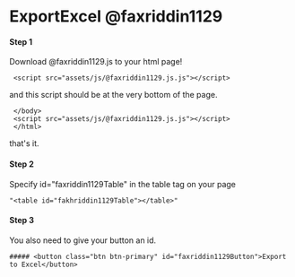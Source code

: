 # ExportExcel @faxriddin1129


#### Step 1
Download @faxriddin1129.js to your html page!

```
 <script src="assets/js/@faxriddin1129.js.js"></script>
 ```
 
and this script should be at the very bottom of the page.

```
 </body>
 <script src="assets/js/@faxriddin1129.js.js"></script>
 </html>
 ```
that's it.


#### Step 2
 Specify id="faxriddin1129Table" in the table tag on your page

```
"<table id="fakhriddin1129Table"></table>"
```



#### Step 3
You also need to give your button an id.

```
##### <button class="btn btn-primary" id="faxriddin1129Button">Export to Excel</button>

```
